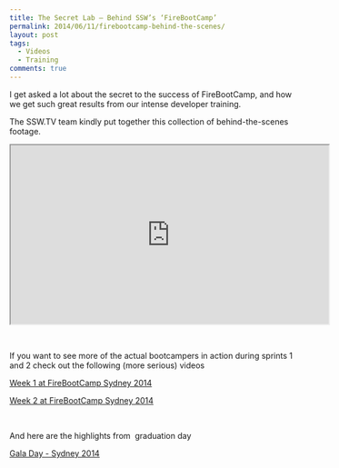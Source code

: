 ```yaml
---
title: The Secret Lab – Behind SSW’s ‘FireBootCamp’
permalink: 2014/06/11/firebootcamp-behind-the-scenes/
layout: post
tags:
  - Videos
  - Training
comments: true
---
```


I get asked a lot about the secret to the success of FireBootCamp, and how we get such great results from our intense developer training.

The SSW.TV team kindly put together this collection of behind-the-scenes footage.


<!-- << youtube KVfDflie_5Y %} -->
<iframe width="560" height="315" src="https://www.youtube.com/embed/KVfDflie_5Y" ></iframe>

 

If you want to see more of the actual bootcampers in action during sprints 1 and 2 check out the following (more serious) videos

<a title="Week 1 at FireBootCamp" href="http://adamstephensen.com/2014/02/03/week-1-at-firebootcamp-video/" target="_blank">Week 1 at FireBootCamp Sydney 2014</a>

<a href="http://adamstephensen.com/2014/02/07/firebootcamp-week-2/" target="_blank">Week 2 at FireBootCamp Sydney 2014</a>

 

And here are the highlights from  graduation day

<a href="http://adamstephensen.com/2014/03/21/firebootcamp-gala-day-highlights/" target="_blank">Gala Day - Sydney 2014</a>

 


